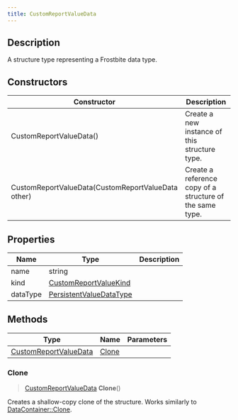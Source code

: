 ```yaml
---
title: CustomReportValueData
---
```

## Description

A structure type representing a Frostbite data type.

## Constructors

| Constructor                                        | Description                                              |
| -------------------------------------------------- | -------------------------------------------------------- |
| CustomReportValueData()                            | Create a new instance of this structure type.            |
| CustomReportValueData(CustomReportValueData other) | Create a reference copy of a structure of the same type. |

## Properties

| Name     | Type                                               | Description |
| -------- | -------------------------------------------------- | ----------- |
| name     | string                                             |             |
| kind     | [CustomReportValueKind](CustomReportValueKind)     |             |
| dataType | [PersistentValueDataType](PersistentValueDataType) |             |

## Methods

| Type                                           | Name            | Parameters |
| ---------------------------------------------- | --------------- | ---------- |
| [CustomReportValueData](CustomReportValueData) | [Clone](#clone) |            |

### Clone

> [CustomReportValueData](CustomReportValueData) **Clone**()

Creates a shallow-copy clone of the structure. Works similarly to [DataContainer::Clone](/vext/ref/shared/class/datacontainer#clone).
